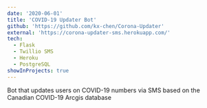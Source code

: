 ```yaml
---
date: '2020-06-01'
title: 'COVID-19 Updater Bot'
github: 'https://github.com/kx-chen/Corona-Updater'
external: 'https://corona-updater-sms.herokuapp.com/'
tech:
  - Flask
  - Twillio SMS
  - Heroku
  - PostgreSQL
showInProjects: true
---
```


Bot that updates users on COVID-19 numbers via SMS based on the Canadian COVID-19 Arcgis database
